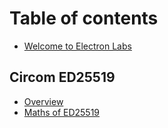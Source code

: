 # Table of contents

* [Welcome to Electron Labs](README.md)

## Circom ED25519

* [Overview](circom-ed25519/overview.md)
* [Maths of ED25519](circom-ed25519/maths-of-ed25519.md)
